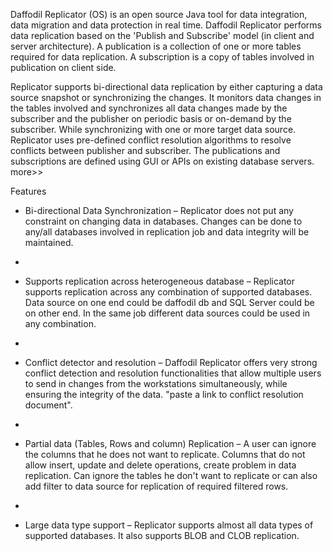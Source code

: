 Daffodil Replicator (OS) is an open source Java tool for data integration, data migration and data protection in real time. Daffodil Replicator performs data replication based on the 'Publish and Subscribe' model (in client and server architecture). A publication is a collection of one or more tables required for data replication. A subscription is a copy of tables involved in publication on client side.

Replicator supports bi-directional data replication by either capturing a data source snapshot or synchronizing the changes. It monitors  data changes in the tables involved and synchronizes all data changes made by the subscriber and the publisher on periodic basis or on-demand by the subscriber. While synchronizing with one or more target data source. Replicator uses pre-defined conflict resolution algorithms to resolve conflicts between publisher and subscriber. The publications and subscriptions are defined using GUI or APIs on existing database servers.
more>>


Features

  * Bi-directional Data Synchronization – Replicator does not put any constraint on changing data in databases. Changes can be done to any/all databases involved in replication job and data integrity will be maintained.
  * 


  * Supports replication across heterogeneous database – Replicator supports replication across any combination of supported databases. Data source on one end could be daffodil db and SQL Server could be on other end. In the same job different data sources could be used in any combination.
  * 


  * Conflict detector and resolution – Daffodil Replicator offers very strong conflict detection and resolution functionalities that allow multiple users to send in changes from the workstations simultaneously, while ensuring the integrity of the data. "paste a link to conflict resolution document".
  * 


  * Partial data (Tables, Rows and column) Replication – A user can ignore the columns that he does not want to replicate. Columns that do not allow insert, update and delete operations, create problem in data replication. Can ignore the tables he don't want to replicate or can also add filter to data source for replication of required filtered rows.
  * 


  * Large data type support – Replicator supports almost all data types of supported databases. It also supports BLOB and CLOB replication.